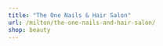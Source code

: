```yaml
---
title: "The One Nails & Hair Salon"
url: /milton/the-one-nails-and-hair-salon/
shop: beauty
---
```

